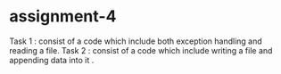 # assignment-4
Task 1 : consist of a code which include both exception handling and reading a file.
Task 2 : consist of a code which include writing a file and appending data into it .
